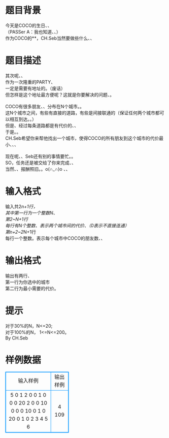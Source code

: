 # 

 
 # 题目背景 
今天是COCO的生日、、<BR>（PASSer&nbsp;A：我也知道、、）<BR>作为COCO的**，CH.Seb当然要做些什么、、 

 
 # 题目描述 
其次呢、、<BR>作为一次隆重的PARTY、<BR>一定是需要有地址的。（废话）<BR>但怎样是这个地址最方便呢？这就是你要解决的问题、。<BR><BR>COCO有很多朋友、、分布在N个城市。。<BR>这N个城市之间，有些有直接的道路，有些是间接联通的（保证任何两个城市都可以相互到达。。）<BR>但是、经过每条道路都是有代价的、、<BR>于是。。<BR>CH.Seb希望你来帮他找出一个城市，使得COCO的所有朋友到这个城市的代价最小、、、<BR><BR>现在呢、、Seb还有别的事情要忙。。<BR>SO，任务还是被交给了你来完成、、<BR>当然、、报酬照旧。。o(∩_∩)o&nbsp;、、 

 
 # 输入格式 
输入共2*n+1行，<BR>其中第一行为一个整数N、<BR>第2~N+1行<BR>每行有N个整数、表示两个城市间的代价、（0表示不直接连通）<BR>第n+2~2*N+1行<BR>每行一个整数。表示每个城市中COCO的朋友数、、 

 
 # 输出格式 
输出有两行、<BR>第一行为你选中的城市<BR>第二行为最小需要的代价。 

 
 # 提示 
对于30%的N，N&lt;=20;<BR>对于100%的N，&nbsp;1&lt;=N&lt;=200。<BR>By&nbsp;CH.Seb 
# 样例数据
<style>
        table,table tr th, table tr td { border:1px solid #0094ff; }
        table { width: 200px; min-height: 25px; line-height: 25px; text-align: center; border-collapse: collapse;}   
    </style>
<table>
	<tr>
		<td>输入样例</td>
		<td>输出样例</td>
	</tr>
<tr><td>5
0 1 2 0 0 
1 0 0 0 20
2 0 0 10 0
0 0 10 0 1
0 20 0 1 0
2
3
4
5
6
</td><td>4
109
</td></tr></table>
